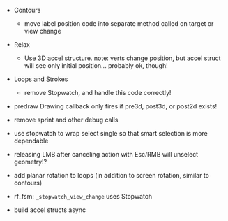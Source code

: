 - Contours
    - move label position code into separate method called on target or view change

- Relax
    - Use 3D accel structure.  note: verts change position, but accel struct will see only initial position... probably ok, though!

- Loops and Strokes
    - remove Stopwatch, and handle this code correctly!

- predraw Drawing callback only fires if pre3d, post3d, or post2d exists!
- remove sprint and other debug calls
- use stopwatch to wrap select single so that smart selection is more dependable
- releasing LMB after canceling action with Esc/RMB will unselect geometry!?
- add planar rotation to loops (in addition to screen rotation, similar to contours)
- rf_fsm: `_stopwatch_view_change` uses Stopwatch
- build accel structs async